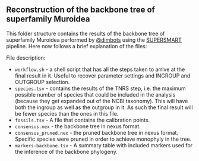Reconstruction of the backbone tree of superfamily Muroidea
--------------

This folder structure contains the results of the backbone tree of superfamily Muroidea
performed by [@dimbots](http://github.com/dimbots) using the [SUPERSMART](http://github.com/naturalis/supersmart)
pipeline. Here now follows a brief explanation of the files:

File description:

- `workflow.sh` - a shell script that has all the steps taken to arrive at the 
  final result in it. Useful to recover parameter settings and INGROUP and
  OUTGROUP selection.
- `species.tsv` - contains the results of the TNRS step, i.e. the maximum possible
  number of species that could be included in the analysis (because they get
  expanded out of the NCBI taxonomy). This will have both the ingroup as well as
  the outgroup in it. As such the final result will be fewer species than the 
  ones in this file.
- `fossils.tsv` - A file that contains the calibration points.
- `consensus.nex` - the backbone tree in nexus format.
- `consensus_pruned.nex` - the pruned backbone tree in nexus format. Specific species were pruned
in order to achieve monophyly in the tree.
- `markers-backbone.tsv` - A summary table with included markers used for the inference of the backbone phylogeny.
